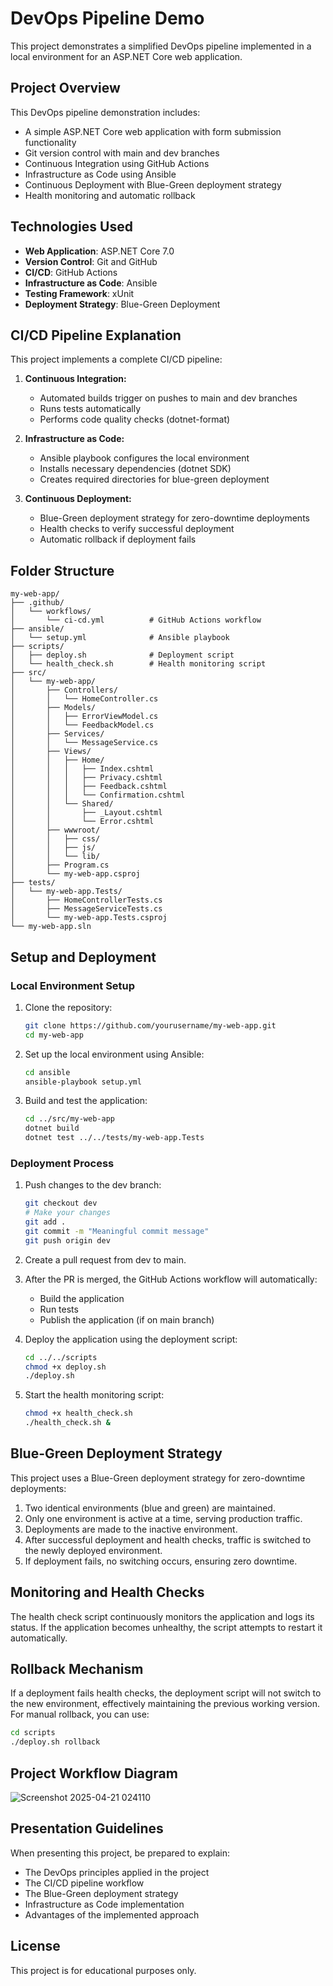 # DevOps Pipeline Demo

This project demonstrates a simplified DevOps pipeline implemented in a local environment for an ASP.NET Core web application.

## Project Overview

This DevOps pipeline demonstration includes:

- A simple ASP.NET Core web application with form submission functionality
- Git version control with main and dev branches
- Continuous Integration using GitHub Actions
- Infrastructure as Code using Ansible
- Continuous Deployment with Blue-Green deployment strategy
- Health monitoring and automatic rollback

## Technologies Used

- **Web Application**: ASP.NET Core 7.0
- **Version Control**: Git and GitHub
- **CI/CD**: GitHub Actions
- **Infrastructure as Code**: Ansible
- **Testing Framework**: xUnit
- **Deployment Strategy**: Blue-Green Deployment

## CI/CD Pipeline Explanation

This project implements a complete CI/CD pipeline:

1. **Continuous Integration:**
   - Automated builds trigger on pushes to main and dev branches
   - Runs tests automatically
   - Performs code quality checks (dotnet-format)

2. **Infrastructure as Code:**
   - Ansible playbook configures the local environment
   - Installs necessary dependencies (dotnet SDK)
   - Creates required directories for blue-green deployment

3. **Continuous Deployment:**
   - Blue-Green deployment strategy for zero-downtime deployments
   - Health checks to verify successful deployment
   - Automatic rollback if deployment fails

## Folder Structure

```
my-web-app/
├── .github/
│   └── workflows/
│       └── ci-cd.yml          # GitHub Actions workflow
├── ansible/
│   └── setup.yml              # Ansible playbook
├── scripts/
│   ├── deploy.sh              # Deployment script
│   └── health_check.sh        # Health monitoring script
├── src/
│   └── my-web-app/
│       ├── Controllers/
│       │   └── HomeController.cs
│       ├── Models/
│       │   ├── ErrorViewModel.cs
│       │   └── FeedbackModel.cs
│       ├── Services/
│       │   └── MessageService.cs
│       ├── Views/
│       │   ├── Home/
│       │   │   ├── Index.cshtml
│       │   │   ├── Privacy.cshtml
│       │   │   ├── Feedback.cshtml
│       │   │   └── Confirmation.cshtml
│       │   └── Shared/
│       │       ├── _Layout.cshtml
│       │       └── Error.cshtml
│       ├── wwwroot/
│       │   ├── css/
│       │   ├── js/
│       │   └── lib/
│       ├── Program.cs
│       └── my-web-app.csproj
├── tests/
│   └── my-web-app.Tests/
│       ├── HomeControllerTests.cs
│       ├── MessageServiceTests.cs
│       └── my-web-app.Tests.csproj
└── my-web-app.sln
```

## Setup and Deployment

### Local Environment Setup

1. Clone the repository:
   ```bash
   git clone https://github.com/yourusername/my-web-app.git
   cd my-web-app
   ```

2. Set up the local environment using Ansible:
   ```bash
   cd ansible
   ansible-playbook setup.yml
   ```

3. Build and test the application:
   ```bash
   cd ../src/my-web-app
   dotnet build
   dotnet test ../../tests/my-web-app.Tests
   ```

### Deployment Process

1. Push changes to the dev branch:
   ```bash
   git checkout dev
   # Make your changes
   git add .
   git commit -m "Meaningful commit message"
   git push origin dev
   ```

2. Create a pull request from dev to main.

3. After the PR is merged, the GitHub Actions workflow will automatically:
   - Build the application
   - Run tests
   - Publish the application (if on main branch)

4. Deploy the application using the deployment script:
   ```bash
   cd ../../scripts
   chmod +x deploy.sh
   ./deploy.sh
   ```

5. Start the health monitoring script:
   ```bash
   chmod +x health_check.sh
   ./health_check.sh &
   ```

## Blue-Green Deployment Strategy

This project uses a Blue-Green deployment strategy for zero-downtime deployments:

1. Two identical environments (blue and green) are maintained.
2. Only one environment is active at a time, serving production traffic.
3. Deployments are made to the inactive environment.
4. After successful deployment and health checks, traffic is switched to the newly deployed environment.
5. If deployment fails, no switching occurs, ensuring zero downtime.

## Monitoring and Health Checks

The health check script continuously monitors the application and logs its status. If the application becomes unhealthy, the script attempts to restart it automatically.

## Rollback Mechanism

If a deployment fails health checks, the deployment script will not switch to the new environment, effectively maintaining the previous working version. For manual rollback, you can use:

```bash
cd scripts
./deploy.sh rollback
```

## Project Workflow Diagram

![Screenshot 2025-04-21 024110](https://github.com/user-attachments/assets/f2bf4cb1-3ab1-4963-8510-6df2d7047157)


## Presentation Guidelines

When presenting this project, be prepared to explain:
- The DevOps principles applied in the project
- The CI/CD pipeline workflow
- The Blue-Green deployment strategy
- Infrastructure as Code implementation
- Advantages of the implemented approach

## License

This project is for educational purposes only.
